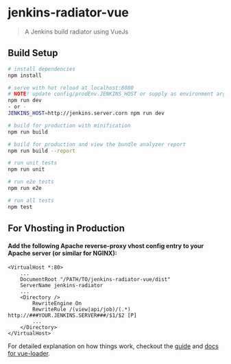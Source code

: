 # jenkins-radiator-vue

> A Jenkins build radiator using VueJs

## Build Setup

``` bash
# install dependencies
npm install

# serve with hot reload at localhost:8080
# NOTE! update config/prodEnv.JENKINS_HOST or supply as environment argument
npm run dev
- or -
JENKINS_HOST=http://jenkins.server.corn npm run dev

# build for production with minification
npm run build

# build for production and view the bundle analyzer report
npm run build --report

# run unit tests
npm run unit

# run e2e tests
npm run e2e

# run all tests
npm test
```

## For Vhosting in Production
#### Add the following Apache reverse-proxy vhost config entry to your Apache server (or similar for NGINX):
```
<VirtualHost *:80>
	...
	DocumentRoot "/PATH/TO/jenkins-radiator-vue/dist"
	ServerName jenkins-radiator
	...
	<Directory />    
		RewriteEngine On
		RewriteRule /(view|api/job)/(.*) http://###YOUR.JENKINS.SERVER###/$1/$2 [P]
		...
	</Directory>
</VirtualHost>
```

For detailed explanation on how things work, checkout the [guide](http://vuejs-templates.github.io/webpack/) and [docs for vue-loader](http://vuejs.github.io/vue-loader).
